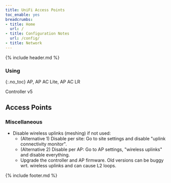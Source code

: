 ```yaml
---
title: UniFi Access Points
toc_enable: yes
breadcrumbs:
- title: Home
  url: /
- title: Configuration Notes
  url: /config/
- title: Network
---
```

{% include header.md %}

### Using
{:.no_toc}
AP, AP AC Lite, AP AC LR

Controller v5

## Access Points

### Miscellaneous

- Disable wireless uplinks (meshing) if not used:
  - (Alternative 1) Disable per site: Go to site settings and disable "uplink connectivity monitor".
  - (Alternative 2) Disable per AP: Go to AP settings, "wireless uplinks" and disable everything.
  - Upgrade the controller and AP firmware. Old versions can be buggy wrt. wireless uplinks and can cause L2 loops.

{% include footer.md %}
